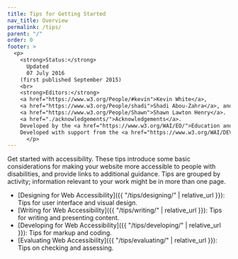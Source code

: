 ```yaml
---
title: Tips for Getting Started
nav_title: Overview
permalink: /tips/
parent: "/"
order: 0
footer: >
  <p>
    <strong>Status:</strong>
      Updated
      07 July 2016
    (first published September 2015)
    <br>
    <strong>Editors:</strong>
    <a href="https://www.w3.org/People/#kevin">Kevin White</a>,
    <a href="https://www.w3.org/People/shadi">Shadi Abou-Zahra</a>, and
    <a href="https://www.w3.org/People/Shawn">Shawn Lawton Henry</a>.
    <a href="./acknowledgements/">Acknowledgements</a>.
    Developed by the <a href="https://www.w3.org/WAI/EO/">Education and Outreach Working Group (EOWG)</a>.
    Developed with support from the <a href="https://www.w3.org/WAI/DEV/">WAI-DEV project</a>, co-funded by the European Commission <abbr title="Information Society Technologies">IST</abbr> Programme.
      </p>
---
```


Get started with accessibility. These tips introduce some basic considerations for making your website more accessible to people with disabilities, and provide links to additional guidance. Tips are grouped by activity; information relevant to your work might be in more than one page.

* [<span>Designing</span> for Web Accessibility]({{ "/tips/designing/" | relative_url }})<span class="">: </span>Tips for user interface and visual design.
* [<span>Writing</span> for Web Accessibility]({{ "/tips/writing/" | relative_url }})<span class="">: </span>Tips for writing and presenting content.
* [<span>Developing</span> for Web Accessibility]({{ "/tips/developing/" | relative_url }})<span class="">: </span>Tips for markup and coding.
* [<span>Evaluating</span> Web Accessibility]({{ "/tips/evaluating/" | relative_url }})<span class="">: </span>Tips on checking and assessing.